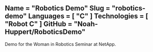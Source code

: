 Name = "Robotics Demo"
Slug = "robotics-demo"
Languages = [ "C" ]
Technologies = [ "Robot C" ]
GitHub = "Noah-Huppert/RoboticsDemo"
---
Demo for the Woman in Robotics Seminar at NetApp.
